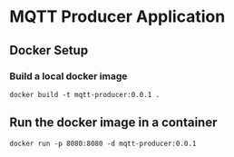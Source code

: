 # MQTT Producer Application

## Docker Setup

### Build a local docker image

`docker build -t mqtt-producer:0.0.1 .`

## Run the docker image in a container

`docker run -p 8080:8080 -d mqtt-producer:0.0.1`